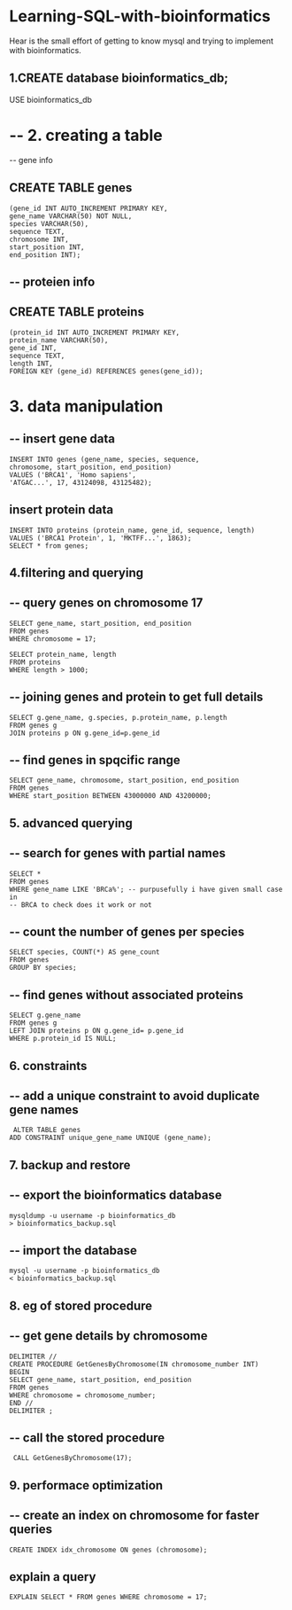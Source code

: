 # Learning-SQL-with-bioinformatics
  Hear is the small effort of getting to know mysql and trying to implement with bioinformatics.  

## 1.CREATE database bioinformatics_db;
USE bioinformatics_db

# -- 2. creating a table
-- gene info
 ## CREATE TABLE genes 
    (gene_id INT AUTO_INCREMENT PRIMARY KEY,
    gene_name VARCHAR(50) NOT NULL,
    species VARCHAR(50),
    sequence TEXT,
    chromosome INT,
    start_position INT,
    end_position INT);

## -- proteien info
## CREATE TABLE proteins
    (protein_id INT AUTO_INCREMENT PRIMARY KEY,
    protein_name VARCHAR(50),
    gene_id INT,
    sequence TEXT,
    length INT,
    FOREIGN KEY (gene_id) REFERENCES genes(gene_id));

# 3. data manipulation
## -- insert gene data
    INSERT INTO genes (gene_name, species, sequence,
    chromosome, start_position, end_position)
    VALUES ('BRCA1', 'Homo sapiens', 
    'ATGAC...', 17, 43124098, 43125482);
## insert protein data
    INSERT INTO proteins (protein_name, gene_id, sequence, length)
    VALUES ('BRCA1 Protein', 1, 'MKTFF...', 1863);
    SELECT * from genes;

## 4.filtering and querying 
## -- query genes on chromosome 17
    SELECT gene_name, start_position, end_position
    FROM genes
    WHERE chromosome = 17;
 
    SELECT protein_name, length
    FROM proteins
    WHERE length > 1000;
 
## -- joining genes and protein to get full details 
    SELECT g.gene_name, g.species, p.protein_name, p.length
    FROM genes g 
    JOIN proteins p ON g.gene_id=p.gene_id

## -- find genes in spqcific range
    SELECT gene_name, chromosome, start_position, end_position
    FROM genes
    WHERE start_position BETWEEN 43000000 AND 43200000;

## 5. advanced querying
## -- search for genes with partial names
    SELECT *
    FROM genes
    WHERE gene_name LIKE 'BRCa%'; -- purpusefully i have given small case in 
    -- BRCA to check does it work or not

## -- count the number of genes per species
    SELECT species, COUNT(*) AS gene_count
    FROM genes
    GROUP BY species;

## -- find genes without associated proteins
    SELECT g.gene_name
    FROM genes g
    LEFT JOIN proteins p ON g.gene_id= p.gene_id
    WHERE p.protein_id IS NULL;


## 6. constraints
## -- add a unique constraint to avoid duplicate gene names
     ALTER TABLE genes
    ADD CONSTRAINT unique_gene_name UNIQUE (gene_name);

## 7. backup and restore
## -- export the bioinformatics database
    mysqldump -u username -p bioinformatics_db 
    > bioinformatics_backup.sql

## -- import the database
    mysql -u username -p bioinformatics_db 
    < bioinformatics_backup.sql

## 8. eg of stored procedure
## -- get gene details by chromosome
    DELIMITER //
    CREATE PROCEDURE GetGenesByChromosome(IN chromosome_number INT)
    BEGIN
    SELECT gene_name, start_position, end_position
    FROM genes
    WHERE chromosome = chromosome_number;
    END //
    DELIMITER ;
    
## -- call the stored procedure
     CALL GetGenesByChromosome(17);


## 9. performace optimization 
## -- create an index on chromosome for faster queries
    CREATE INDEX idx_chromosome ON genes (chromosome);

## explain a query 
    EXPLAIN SELECT * FROM genes WHERE chromosome = 17;



